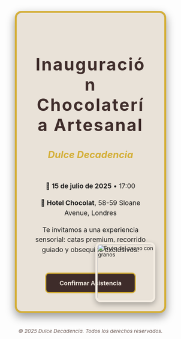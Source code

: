 <!DOCTYPE html>
<html lang="es">
<head>
  <meta charset="UTF-8" />
  <meta name="viewport" content="width=device-width, initial-scale=1.0" />
  <title>Inauguración Chocolatería Artesanal</title>
  <style>
    /* RESET BÁSICO */
    * { margin: 0; padding: 0; box-sizing: border-box; }

    body {
      font-family: 'Playfair Display', serif;
      background-color: #f3ece2;
      color: #3e2c2a;
      display: flex;
      justify-content: center;
      align-items: center;
      min-height: 100vh;
      padding: 2rem;
    }

    main {
      width: 100%;
      max-width: 720px;
    }

    .invite-card {
      position: relative;
      background: #3e2c2a;
      border: 5px solid #d4af37;
      border-radius: 18px;
      overflow: hidden;
      box-shadow: 0 10px 25px rgba(0,0,0,0.4);
    }

    .invite-card::before {
      content: "";
      position: absolute;
      inset: 0;
      background: url('https://upload.wikimedia.org/wikipedia/commons/thumb/6/65/Cocoa_Beans.jpg/1200px-Cocoa_Beans.jpg') center/cover no-repeat;
      opacity: 0.3;
      z-index: 0;
    }

    .content {
      position: relative;
      z-index: 1;
      background: rgba(243, 236, 226, 0.95);
      padding: 3rem 2.5rem;
      text-align: center;
    }

    .content h1 {
      font-size: 2.8rem;
      margin-bottom: 0.5rem;
      color: #3e2c2a;
      letter-spacing: 3px;
    }

    .content h2 {
      font-size: 1.6rem;
      margin-bottom: 1.8rem;
      color: #d4af37;
      font-style: italic;
    }

    .content p {
      font-size: 1.1rem;
      margin-bottom: 1.2rem;
      line-height: 1.5;
    }

    .rsvp-button {
      display: inline-block;
      margin-top: 1.8rem;
      padding: 0.9rem 2.2rem;
      font-size: 1rem;
      font-weight: bold;
      font-family: 'Montserrat', sans-serif;
      color: #f3ece2;
      background-color: #3e2c2a;
      border: 3px solid #d4af37;
      border-radius: 10px;
      text-decoration: none;
      transition: background-color 0.3s ease, color 0.3s ease;
    }

    .rsvp-button:hover {
      background-color: #d4af37;
      color: #3e2c2a;
    }

    .shop-image {
      position: absolute;
      bottom: 1.5rem;
      right: 1.5rem;
      width: 160px;
      border: 5px solid #f3ece2;
      border-radius: 14px;
      object-fit: cover;
      z-index: 1;
      box-shadow: 0 6px 15px rgba(0,0,0,0.3);
    }

    footer {
      margin-top: 2.5rem;
      font-size: 0.85rem;
      color: #6b5954;
      text-align: center;
      font-style: italic;
    }
  </style>
</head>
<body>

  <main>
    <div class="invite-card" role="region" aria-label="Invitación a la inauguración de Chocolatería Artesanal Dulce Decadencia">
      <div class="content">
        <header>
          <h1>Inauguración Chocolatería Artesanal</h1>
          <h2>Dulce Decadencia</h2>
        </header>
        <p>📅 <strong>15 de julio de 2025</strong> • 17:00</p>
        <p>📍 <strong>Hotel Chocolat</strong>, 58-59 Sloane Avenue, Londres</p>
        <p>Te invitamos a una experiencia sensorial: catas premium, recorrido guiado y obsequios exclusivos.</p>
        <a href="#" class="rsvp-button" aria-label="Confirmar asistencia al evento">Confirmar Asistencia</a>
      </div>
      <img
        src="https://upload.wikimedia.org/wikipedia/commons/thumb/a/ad/Cacao_Fruit_with_Beans.JPG/800px-Cacao_Fruit_with_Beans.JPG"
        alt="Fruto del cacao con granos"
        class="shop-image"
      />
    </div>
  </main>

  <footer>&copy; 2025 Dulce Decadencia. Todos los derechos reservados.</footer>

</body>
</html>

